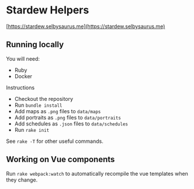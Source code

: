 # Stardew Helpers

[https://stardew.selbysaurus.me](https://stardew.selbysaurus.me)

## Running locally

You will need:

* Ruby
* Docker

Instructions

* Checkout the repository
* Run `bundle install`
* Add maps as `.png` files to `data/maps`
* Add portraits as `.png` files to `data/portraits`
* Add schedules as `.json` files to `data/schedules`
* Run `rake init`

See `rake -T` for other useful commands.

## Working on Vue components

Run `rake webpack:watch` to automatically recompile the vue templates when they change. 
